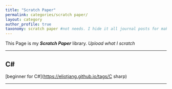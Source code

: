 ```yaml
---
title: "Scratch Paper"
permalink: categories/scratch paper/
layout: category
author_profile: true
taxonomy: scratch paper #not needs. I hide it all journal posts for make _journal folder. So it can't see. I don't know how to do that...
---
```


This Page is my __*Scratch Paper*__ library.
*Upload what I scratch*

*****

## C#
[beginner for C#](https://eliotjang.github.io/tags/C sharp)

*****
